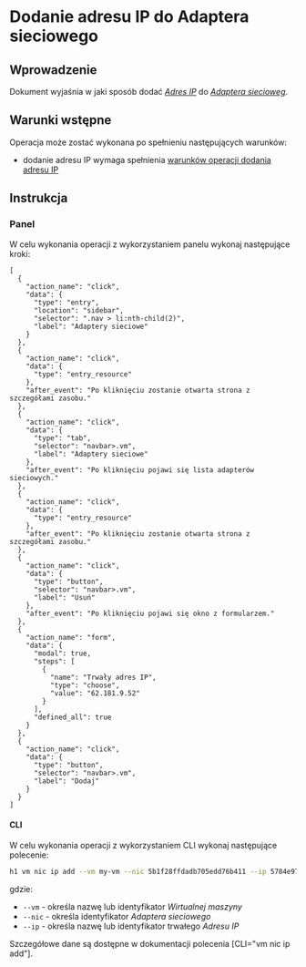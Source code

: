 # Dodanie adresu IP do Adaptera sieciowego

## Wprowadzenie

Dokument wyjaśnia w jaki sposób dodać *[Adres IP](/resource/networking/ip-address.md)* do *[Adaptera siecioweg](/resource/networking/network-adapter.md)*.

## Warunki wstępne

Operacja może zostać wykonana po spełnieniu następujących warunków:

* dodanie adresu IP wymaga spełnienia [warunków operacji dodania adresu IP](/resource/networking/network-adapter.md#dodanie-adresu-ip)

## Instrukcja

### Panel
      
W celu wykonania operacji z wykorzystaniem panelu wykonaj następujące kroki:

```guide
[
  {
    "action_name": "click",
    "data": {
      "type": "entry",
      "location": "sidebar",
      "selector": ".nav > li:nth-child(2)",
      "label": "Adaptery sieciowe"
    }
  },
  {
    "action_name": "click",
    "data": {
      "type": "entry_resource"
    },
    "after_event": "Po kliknięciu zostanie otwarta strona z szczegółami zasobu."
  },
  {
    "action_name": "click",
    "data": {
      "type": "tab",
      "selector": "navbar>.vm",
      "label": "Adaptery sieciowe"
    },
    "after_event": "Po kliknięciu pojawi się lista adapterów sieciowych."
  },
  {
    "action_name": "click",
    "data": {
      "type": "entry_resource"
    },
    "after_event": "Po kliknięciu zostanie otwarta strona z szczegółami zasobu."
  },
  {
    "action_name": "click",
    "data": {
      "type": "button",
      "selector": "navbar>.vm",
      "label": "Usuń"
    },
    "after_event": "Po kliknięciu pojawi się okno z formularzem."
  },
  {
    "action_name": "form",
    "data": {
      "modal": true,
      "steps": [
        {
          "name": "Trwały adres IP",
          "type": "choose",
          "value": "62.181.9.52"
        }
      ],
      "defined_all": true
    }
  },
  {
    "action_name": "click",
    "data": {
      "type": "button",
      "selector": "navbar>.vm",
      "label": "Dodaj"
    }
  }
]
```

#### CLI

W celu wykonania operacji z wykorzystaniem CLI wykonaj następujące polecenie:

```bash
h1 vm nic ip add --vm my-vm --nic 5b1f28ffdadb705edd76b411 --ip 5784e97be2627505227b584c
```

gdzie:

 * ```--vm``` - określa nazwę lub identyfikator *Wirtualnej maszyny*
 * ```--nic``` - określa identyfikator *Adaptera sieciowego*
 * ```--ip``` - określa nazwę lub identyfikator trwałego *Adresu IP* 


Szczegółowe dane są dostępne w dokumentacji polecenia [CLI="vm nic ip add"].